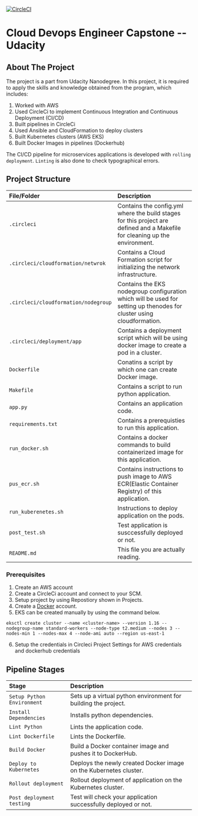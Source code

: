 [![CircleCI](https://circleci.com/gh/tushar8871/Capstone-Udacity/tree/master.svg?style=svg)](https://circleci.com/gh/tushar8871/Capstone-Udacity/tree/master)

# Cloud Devops Engineer Capstone -- Udacity

## About The Project

The project is a part from Udacity Nanodegree.
In this project, it is required to apply the skills and knowledge obtained from the program, which includes:
1. Worked with AWS
2. Used CircleCi to implement Continuous Integration and Continuous Deployment (CI/CD)
3. Built pipelines in CircleCi
4. Used Ansible and CloudFormation to deploy clusters
5. Built Kubernetes clusters (AWS EKS)
6. Built Docker Images in pipelines (Dockerhub)

The CI/CD pipeline for microservices applications is developed with `rolling deployment`. `Linting` is also done to check typographical errors. 

 ## Project Structure

| File/Folder | Description |
|:---- |:----------- |
| `.circleci` | Contains the config.yml where the build stages for this project are defined and a Makefile for cleaning up the environment. |
| `.circleci/cloudformation/netwrok` | Contains a Cloud Formation script for initializing the network infrastructure. |
| `.circleci/cloudformation/nodegroup` | Contains the EKS nodegroup configuration which will be used for setting up thenodes for cluster using cloudformation. |
| `.circleci/deployment/app` | Contains a deployment script which will be using docker image to create a pod in a cluster. |
| `Dockerfile` | Conatins a script by which one can create Docker image. |
| `Makefile` | Contains a script to run python application. |
| `app.py` | Contains an application code. |
| `requirements.txt` | Contains a prerequisties to run this application. |
| `run_docker.sh` | Contains a docker commands to build containerized image for this application. |
| `pus_ecr.sh` | Contains instructions to push image to AWS ECR(Elastic Container Registry) of this application. |
| `run_kuberenetes.sh` | Instructions to deploy application on the pods. |
| `post_test.sh` | Test application is susccessfully deployed or not. |
| `README.md` | This file you are actually reading. |

### Prerequisites

1. Create an AWS account
2. Create a CircleCi account and connect to your SCM.
3. Setup project by using Repostiory shown in Projects.
4. Create a [Docker](hub.docker.com) account.
5. EKS can be created manually by using the command below.
```
eksctl create cluster --name <cluster-name> --version 1.16 --nodegroup-name standard-workers --node-type t2.medium --nodes 3 --nodes-min 1 --nodes-max 4 --node-ami auto --region us-east-1
```
6. Setup the credentials in Circleci Project Settings for AWS credentials and dockerhub credentials

## Pipeline Stages

| Stage | Description |
|:---- |:----------- |
| `Setup Python Environment` | Sets up a virtual python environment for building the project. |
| `Install Dependencies` | Installs python dependencies. |
| `Lint Python` | Lints the application code. |
| `Lint Dockerfile` | Lints the Dockerfile. |
| `Build Docker` | Build a Docker container image and pushes it to DockerHub. |
| `Deploy to Kubernetes` | Deploys the newly created Docker image on the Kubernetes cluster. |
| `Rollout deployment` | Rollout deployment of application on the Kubernetes cluster. |
| `Post deployment testing` | Test will check your application successfully deployed or not. |